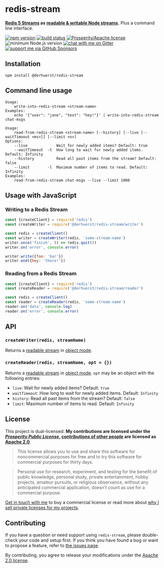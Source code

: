 # redis-stream

**[Redis 5 Streams](https://redis.io/topics/streams-intro) as [readable & writable Node streams](https://nodejs.org/api/stream.html).** Plus a command line interface.

[![npm version](https://img.shields.io/npm/v/@derhuerst/redis-stream.svg)](https://www.npmjs.com/package/@derhuerst/redis-stream)
[![build status](https://api.travis-ci.org/derhuerst/redis-stream.svg?branch=master)](https://travis-ci.org/derhuerst/redis-stream)
[![Prosperity/Apache license](https://img.shields.io/static/v1?label=license&message=Prosperity%2FApache&color=0997E8)](#license)
![minimum Node.js version](https://img.shields.io/node/v/@derhuerst/redis-stream.svg)
[![chat with me on Gitter](https://img.shields.io/badge/chat%20with%20me-on%20gitter-512e92.svg)](https://gitter.im/derhuerst)
[![support me via GitHub Sponsors](https://img.shields.io/badge/support%20me-donate-fa7664.svg)](https://github.com/sponsors/derhuerst)


## Installation

```shell
npm install @derhuerst/redis-stream
```


## Command line usage

```
Usage:
    write-into-redis-stream <stream-name>
Examples:
    echo '{"user": "jane", "text": "hey!"}' | write-into-redis-stream chat-msgs
```

```
Usage:
    read-from-redis-stream <stream-name> [--history] [--live [--waitTimoout <ms>]] [--limit <n>]
Options:
	--live             Wait for newly added items? Default: true
	--waitTimeout  -t  How long to wait for newly added items. Default: Infinity
	--history          Read all past items from the stream? Default: false
	--limit        -l  Maximum number of items to read. Default: Infinity
Examples:
    read-from-redis-stream chat-msgs --live --limit 1000
```


## Usage with JavaScript

### Writing to a Redis Stream

```js
const {createClient} = require('redis')
const createWriter = require('@derhuerst/redis-stream/writer')

const redis = createClient()
const writer = createWriter(redis, 'some-stream-name')
writer.once('finish', () => redis.quit())
writer.on('error', console.error)

writer.write({foo: 'bar'})
writer.end({hey: 'there!'})
```

### Reading from a Redis Stream

```js
const {createClient} = require('redis')
const createReader = require('@derhuerst/redis-stream/reader')

const redis = createClient()
const reader = createReader(redis, 'some-stream-name')
reader.on('data', console.log)
reader.on('error', console.error)
```


## API

### `createWriter(redis, streamName)`

Returns a [readable stream](https://nodejs.org/api/stream.html#stream_writable_streams) in [object mode](https://nodejs.org/api/stream.html#stream_object_mode).

### `createReader(redis, streamName, opt = {})`

Returns a [readable stream](https://nodejs.org/api/stream.html#stream_readable_streams) in [object mode](https://nodejs.org/api/stream.html#stream_object_mode). `opt` may be an object with the following entries:

- `live`: Wait for newly added items? Default: `true`
- `waitTimeout`: How long to wait for newly added items. Default: `Infinity`
- `history`: Read all past items from the stream? Default: `false`
- `limit`: Maximum number of items to read. Default: `Infinity`


## License

This project is dual-licensed: **My contributions are licensed under the [*Prosperity Public License*](https://prosperitylicense.com), [contributions of other people](https://github.com/derhuerst/redis-stream/graphs/contributors) are licensed as [Apache 2.0](https://apache.org/licenses/LICENSE-2.0)**.

> This license allows you to use and share this software for noncommercial purposes for free and to try this software for commercial purposes for thirty days.

> Personal use for research, experiment, and testing for the benefit of public knowledge, personal study, private entertainment, hobby projects, amateur pursuits, or religious observance, without any anticipated commercial application, doesn’t count as use for a commercial purpose.

[Get in touch with me](https://jannisr.de/) to buy a commercial license or read more about [why I sell private licenses for my projects](https://gist.github.com/derhuerst/0ef31ee82b6300d2cafd03d10dd522f7).


## Contributing

If you have a question or need support using `redis-stream`, please double-check your code and setup first. If you think you have found a bug or want to propose a feature, refer to [the issues page](https://github.com/derhuerst/redis-stream/issues).

By contributing, you agree to release your modifications under the [Apache 2.0 license](LICENSE-APACHE).
